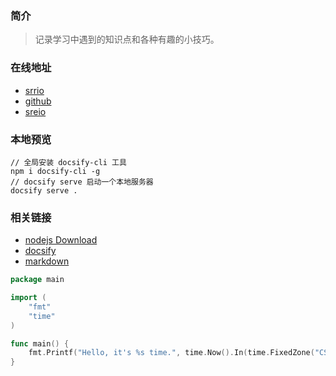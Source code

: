 ### 简介

> 记录学习中遇到的知识点和各种有趣的小技巧。

### 在线地址

- [srrio](https://docs.srrio.co)
- [github](https://sreio.github.io/docs/)
- [sreio](https://www.sreio.com/)

### 本地预览
```terminal
// 全局安装 docsify-cli 工具
npm i docsify-cli -g
// docsify serve 启动一个本地服务器
docsify serve .
```

### 相关链接 

- [nodejs Download](https://nodejs.org/en/download/current)
- [docsify](https://docsify.js.org/#/zh-cn/)
- [markdown](https://markdown.com.cn/)


```go
package main

import (
    "fmt"
    "time"
)

func main() {
    fmt.Printf("Hello, it's %s time.", time.Now().In(time.FixedZone("CST", 8*3600)).Format(time.DateTime))
}

```

<codapi-snippet sandbox="go" editor="basic">
</codapi-snippet>